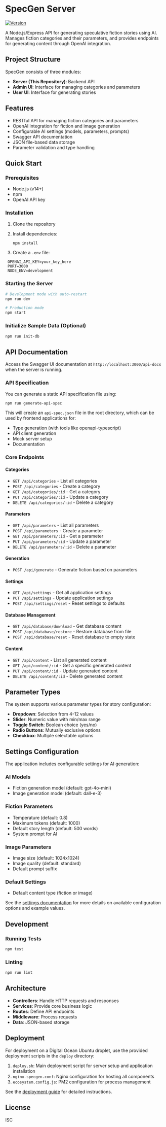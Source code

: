 # SpecGen Server

[![Version](https://img.shields.io/badge/version-0.10.0-blue.svg)](https://github.com/gv-sh/specgen-server)

A Node.js/Express API for generating speculative fiction stories using AI. Manages fiction categories and their parameters, and provides endpoints for generating content through OpenAI integration.

## Project Structure

SpecGen consists of three modules:

- **Server (This Repository)**: Backend API
- **Admin UI**: Interface for managing categories and parameters
- **User UI**: Interface for generating stories

## Features

- RESTful API for managing fiction categories and parameters
- OpenAI integration for fiction and image generation
- Configurable AI settings (models, parameters, prompts)
- Swagger API documentation
- JSON file-based data storage
- Parameter validation and type handling

## Quick Start

### Prerequisites

- Node.js (v14+)
- npm
- OpenAI API key

### Installation

1. Clone the repository
2. Install dependencies:

   ```bash
   npm install
   ```

3. Create a `.env` file:

  ```text
   OPENAI_API_KEY=your_key_here
   PORT=3000
   NODE_ENV=development
   ```

### Starting the Server

```bash
# Development mode with auto-restart
npm run dev

# Production mode
npm start
```

### Initialize Sample Data (Optional)

```bash
npm run init-db
```

## API Documentation

Access the Swagger UI documentation at `http://localhost:3000/api-docs` when the server is running.

### API Specification

You can generate a static API specification file using:
```bash
npm run generate-api-spec
```

This will create an `api-spec.json` file in the root directory, which can be used by frontend applications for:
- Type generation (with tools like openapi-typescript)
- API client generation
- Mock server setup
- Documentation

### Core Endpoints

#### Categories

- `GET /api/categories` - List all categories
- `POST /api/categories` - Create a category
- `GET /api/categories/:id` - Get a category
- `PUT /api/categories/:id` - Update a category
- `DELETE /api/categories/:id` - Delete a category

#### Parameters

- `GET /api/parameters` - List all parameters
- `POST /api/parameters` - Create a parameter
- `GET /api/parameters/:id` - Get a parameter
- `PUT /api/parameters/:id` - Update a parameter
- `DELETE /api/parameters/:id` - Delete a parameter

#### Generation

- `POST /api/generate` - Generate fiction based on parameters

#### Settings

- `GET /api/settings` - Get all application settings
- `PUT /api/settings` - Update application settings
- `POST /api/settings/reset` - Reset settings to defaults

#### Database Management

- `GET /api/database/download` - Get database content
- `POST /api/database/restore` - Restore database from file
- `POST /api/database/reset` - Reset database to empty state

#### Content

- `GET /api/content` - List all generated content
- `GET /api/content/:id` - Get a specific generated content
- `PUT /api/content/:id` - Update generated content
- `DELETE /api/content/:id` - Delete generated content

## Parameter Types

The system supports various parameter types for story configuration:

- **Dropdown**: Selection from 4-12 values
- **Slider**: Numeric value with min/max range
- **Toggle Switch**: Boolean choice (yes/no)
- **Radio Buttons**: Mutually exclusive options
- **Checkbox**: Multiple selectable options

## Settings Configuration

The application includes configurable settings for AI generation:

### AI Models

- Fiction generation model (default: gpt-4o-mini)
- Image generation model (default: dall-e-3)

### Fiction Parameters

- Temperature (default: 0.8)
- Maximum tokens (default: 1000)
- Default story length (default: 500 words)
- System prompt for AI

### Image Parameters

- Image size (default: 1024x1024)
- Image quality (default: standard)
- Default prompt suffix

### Default Settings

- Default content type (fiction or image)

See the [settings documentation](./docs/settings.md) for more details on available configuration options and example values.

## Development

### Running Tests

```bash
npm test
```

### Linting

```bash
npm run lint
```

## Architecture

- **Controllers**: Handle HTTP requests and responses
- **Services**: Provide core business logic
- **Routes**: Define API endpoints
- **Middleware**: Process requests
- **Data**: JSON-based storage

## Deployment

For deployment on a Digital Ocean Ubuntu droplet, use the provided deployment scripts in the `deploy` directory:

1. `deploy.sh`: Main deployment script for server setup and application installation
2. `nginx-specgen.conf`: Nginx configuration for hosting all components
3. `ecosystem.config.js`: PM2 configuration for process management

See the [deployment guide](./deploy/README.md) for detailed instructions.

## License

ISC
